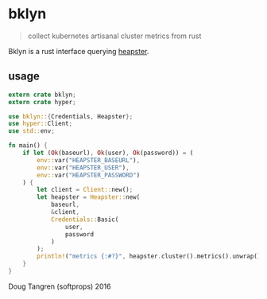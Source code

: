 # bklyn

> collect kubernetes artisanal cluster metrics from rust

Bklyn is a rust interface querying [heapster](https://github.com/kubernetes/heapster).

## usage

```rust
extern crate bklyn;
extern crate hyper;

use bklyn::{Credentials, Heapster};
use hyper::Client;
use std::env;

fn main() {
    if let (Ok(baseurl), Ok(user), Ok(password)) = (
        env::var("HEAPSTER_BASEURL"),
        env::var("HEAPSTER_USER"),
        env::var("HEAPSTER_PASSWORD")
    ) {
        let client = Client::new();
        let heapster = Heapster::new(
            baseurl,
            &client,
            Credentials::Basic(
                user,
                password
            )
        );
        println!("metrics {:#?}", heapster.cluster().metrics().unwrap());
    }
}
```

Doug Tangren (softprops) 2016
